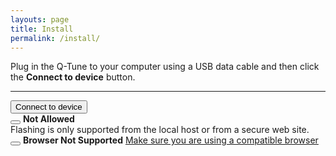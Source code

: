 ```yaml
---
layouts: page
title: Install
permalink: /install/
---
```


<head>
  <script type="module" src="https://unpkg.com/esp-web-tools@10/dist/web/install-button.js?module"></script>
  <script defer="defer" src="/assets/install/js/main.js"></script>
  <link href="/assets/install/css/main.css" rel="stylesheet">
</head>

Plug in the Q-Tune to your computer using a USB data cable and then click the **Connect to device** button.

  <div class="container" style="height: 100%;">
    <hr class="my-4">
    <div class="mb-3">
      <esp-web-install-button id="button_web_install" manifest="/assets/install/artifacts/manifest.json">
        <button type="button" class="btn btn-primary" slot="activate">Connect to device</button>
        <span slot="not-allowed">
          <div class="alert alert-dismissible alert-danger">
            <button type="button" class="btn-close" data-bs-dismiss="alert"></button>
            <strong>Not Allowed</strong>
            <div>Flashing is only supported from the local host or from a secure web site.</div>
          </div>
        </span>
        <span slot="notsupported">
          <div class="alert alert-dismissible alert-danger">
            <button type="button" class="btn-close" data-bs-dismiss="alert"></button>
            <strong>Browser Not Supported</strong>
            <a href="https://developer.mozilla.org/en-US/docs/Web/API/Web_Serial_API#browser_compatibility">Make sure
              you are using a compatible browser</a>
          </div>
        </span>
      </esp-web-install-button>
    </div>
  </div>